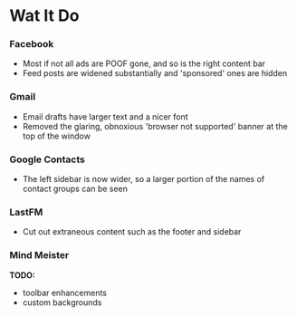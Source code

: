 # Wat It Do

### Facebook
- Most if not all ads are POOF gone, and so is the right content bar
- Feed posts are widened substantially and 'sponsored' ones are hidden

### Gmail

- Email drafts have larger text and a nicer font
- Removed the glaring, obnoxious 'browser not supported' banner at the top of the window

### Google Contacts

- The left sidebar is now wider, so a larger portion of the names of contact groups can be seen

### LastFM
- Cut out extraneous content such as the footer and sidebar

### Mind Meister
**TODO:**

- toolbar enhancements
- custom backgrounds
